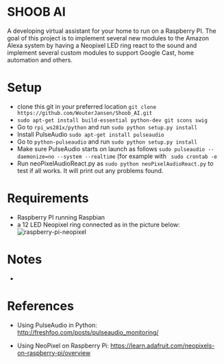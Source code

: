 # SHOOB AI
A developing virtual assistant for your home to run on a Raspberry PI. The goal of this project is to implement several new modules to the
Amazon Alexa system by having a Neopixel LED ring react to the sound and implement several custom modules to support Google Cast, home automation and others.

# Setup
* clone this git in your preferred location ```git clone https://github.com/WouterJansen/Shoob_AI.git```
* ```sudo apt-get install build-essential python-dev git scons swig```
* Go to ```rpi_ws281x/python``` and run ```sudo python setup.py install```
* Install PulseAudio ```sudo apt-get install pulseaudio```
* Go to ```python-pulseaudio``` and run ```sudo python setup.py install```
* Make sure PulseAudio starts on launch as follows ```sudo pulseaudio --daemonize=no --system --realtime``` (for example with ``` sudo crontab -e```
* Run neoPixelAudioReact.py as ```sudo python neoPixelAudioReact.py``` to test if all works. It will print out any problems found.

# Requirements
* Raspberry PI running Raspbian
* a 12 LED Neopixel ring connected as in the picture below:
  ![raspberry-pi-neopixel]
  
  
# Notes
* 
# References
* Using PulseAudio in Python: http://freshfoo.com/posts/pulseaudio_monitoring/
* Using NeoPixel on Raspberry Pi: https://learn.adafruit.com/neopixels-on-raspberry-pi/overview
  
  
  
  
  
  
  
  
  
  
  
  [raspberry-pi-neopixel]: https://cdn.raspberrytips.nl/wp-content/uploads/2016/05/neopixel-raspberry-pi-led-ws281x-600x292.png "from  :https://raspberrytips.nl/neopixel-ws2811-raspberry-pi/"



